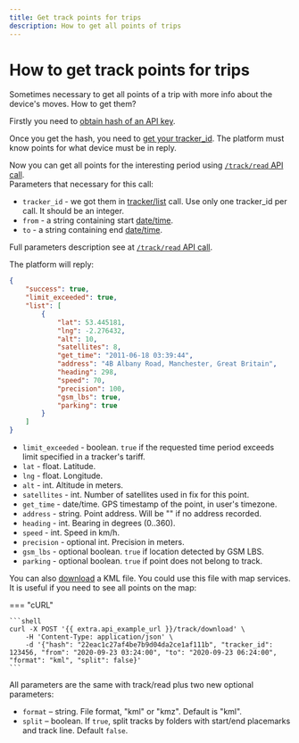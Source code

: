 ```yaml
---
title: Get track points for trips
description: How to get all points of trips
---
```


# How to get track points for trips

Sometimes necessary to get all points of a trip with more info about the device's moves.
How to get them?

Firstly you need to [obtain hash of an API key](./get-api-key.md).

Once you get the hash, you need to [get your tracker_id](./get-tracker-list.md). The platform must know points for what device must be in reply.

Now you can get all points for the interesting period using [`/track/read` API call](../resources/tracking/track/index.md#read).  
Parameters that necessary for this call:

* `tracker_id` - we got them in [tracker/list](../resources/tracking/tracker/index.md#list) call. Use only one tracker_id per call. It should be an integer.
* `from` - a string containing start [date/time](../getting-started.md#datetime-formats).
* `to` - a string containing end [date/time](../getting-started.md#datetime-formats).

Full parameters description see at [`/track/read` API call](../resources/tracking/track/index.md#read). 

The platform will reply:

```json
{
    "success": true,
    "limit_exceeded": true,
    "list": [
        {
            "lat": 53.445181,
            "lng": -2.276432,
            "alt": 10,
            "satellites": 8,
            "get_time": "2011-06-18 03:39:44",
            "address": "4B Albany Road, Manchester, Great Britain",
            "heading": 298,
            "speed": 70,
            "precision": 100,
            "gsm_lbs": true,
            "parking": true
        }
    ]
}
```

* `limit_exceeded` - boolean. `true` if the requested time period exceeds limit specified in a tracker's tariff.
* `lat` - float.  Latitude.
* `lng` - float.  Longitude.
* `alt` - int. Altitude in meters. 
* `satellites` - int. Number of satellites used in fix for this point.
* `get_time` - date/time. GPS timestamp of the point, in user's timezone.
* `address` - string. Point address. Will be "" if no address recorded.
* `heading` - int. Bearing in degrees (0..360).
* `speed` - int. Speed in km/h.
* `precision` - optional int. Precision in meters.
* `gsm_lbs` - optional boolean. `true` if location detected by GSM LBS.
* `parking` - optional boolean. `true` if point does not belong to track.

You can also [download](../resources/tracking/track/index.md#download) a KML file. 
You could use this file with map services. 
It is useful if you need to see all points on the map:

=== "cURL"

    ```shell
    curl -X POST '{{ extra.api_example_url }}/track/download' \
        -H 'Content-Type: application/json' \ 
        -d '{"hash": "22eac1c27af4be7b9d04da2ce1af111b", "tracker_id": 123456, "from": "2020-09-23 03:24:00", "to": "2020-09-23 06:24:00", "format": "kml", "split": false}'
    ```


All parameters are the same with track/read plus two new optional parameters:

* `format` – string. File format, "kml" or "kmz". Default is "kml".
* `split` – boolean. If `true`, split tracks by folders with start/end placemarks and track line. Default `false`.
